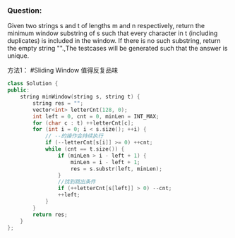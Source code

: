 
### Question: 
Given two strings s and t of lengths m and n respectively, return the minimum window 
substring of s such that every character in t (including duplicates) is included in the window. If there is no such substring, return the empty string "".,The testcases will be generated such that the answer is unique.

方法1：
#Sliding Window 值得反复品味
```cpp
class Solution {
public:
    string minWindow(string s, string t) {
        string res = "";
        vector<int> letterCnt(128, 0);
        int left = 0, cnt = 0, minLen = INT_MAX;
        for (char c : t) ++letterCnt[c];
        for (int i = 0; i < s.size(); ++i) {
            // --的操作会持续执行
            if (--letterCnt[s[i]] >= 0) ++cnt;
            while (cnt == t.size()) {
                if (minLen > i - left + 1) {
                    minLen = i - left + 1;
                    res = s.substr(left, minLen);
                }
                //找到跳出条件
                if (++letterCnt[s[left]] > 0) --cnt;
                ++left;
            }
        }
        return res;
    }
};

```


